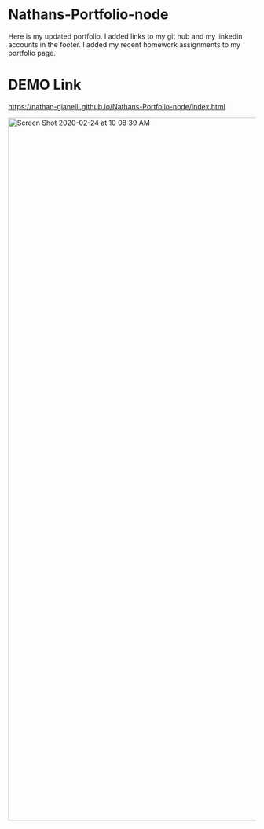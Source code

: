 # Nathans-Portfolio-node

Here is my updated portfolio. I added links to my git hub and my linkedin accounts in the footer.
I added my recent homework assignments to my portfolio page.

# DEMO Link

https://nathan-gianelli.github.io/Nathans-Portfolio-node/index.html


<img width="1430" alt="Screen Shot 2020-02-24 at 10 08 39 AM" src="https://user-images.githubusercontent.com/59578229/75163676-a3965e00-56ed-11ea-9185-a85220b9da53.png">
